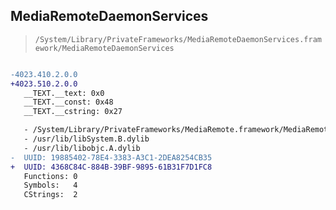 ## MediaRemoteDaemonServices

> `/System/Library/PrivateFrameworks/MediaRemoteDaemonServices.framework/MediaRemoteDaemonServices`

```diff

-4023.410.2.0.0
+4023.510.2.0.0
   __TEXT.__text: 0x0
   __TEXT.__const: 0x48
   __TEXT.__cstring: 0x27

   - /System/Library/PrivateFrameworks/MediaRemote.framework/MediaRemote
   - /usr/lib/libSystem.B.dylib
   - /usr/lib/libobjc.A.dylib
-  UUID: 19885402-78E4-3383-A3C1-2DEA8254CB35
+  UUID: 4368C84C-884B-39BF-9895-61B31F7D1FC8
   Functions: 0
   Symbols:   4
   CStrings:  2

```
